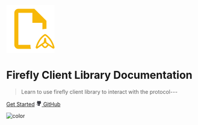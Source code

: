 ![firefly-client](assets/images/firefly-logo-lg.svg ":size=64")

# Firefly Client Library Documentation

> Learn to use firefly client library to interact with the protocol---

[Get Started](0/introduction.md)
[<svg xmlns="http://www.w3.org/2000/svg" width="15" height="16" viewBox="0 0 15 16" fill="none">
<path d="M12.5726 4.18917C12.5218 4.12181 12.4676 4.05714 12.4101 3.99542C12.4679 3.84132 12.5119 3.68236 12.5413 3.52042C12.6284 2.92805 12.5528 2.32314 12.3226 1.77042C12.3226 1.77042 11.6226 1.55167 10.0163 2.63292C9.33441 2.44463 8.63003 2.35002 7.92259 2.35167C7.21312 2.35043 6.50673 2.44504 5.82259 2.63292C4.21634 1.53917 3.51634 1.77042 3.51634 1.77042C3.2889 2.31729 3.21333 2.91542 3.29759 3.50167C3.32725 3.67034 3.3733 3.83571 3.43509 3.99542C3.37884 4.05792 3.32259 4.12667 3.27259 4.18917C2.80619 4.77418 2.55862 5.50364 2.57259 6.25167C2.57111 6.42908 2.57945 6.60644 2.59759 6.78292C2.79755 9.55167 4.64134 10.1954 6.39759 10.3954C6.149 10.6266 5.98045 10.9308 5.91634 11.2642C5.85825 11.4865 5.83091 11.7157 5.83509 11.9454V12.7639C5.1362 12.826 4.41854 12.7243 4.19622 12.1006C3.95722 11.5037 3.56101 10.9827 3.04968 10.593C3.01252 10.5727 2.97718 10.5492 2.94405 10.5228C2.89915 10.4047 2.81956 10.303 2.71574 10.231C2.61192 10.1589 2.48874 10.12 2.36239 10.1194H2.35938C2.19413 10.1193 2.03559 10.1847 1.91845 10.3013C1.80132 10.4178 1.73513 10.5761 1.73438 10.7413C1.73195 11.2491 2.24006 11.5769 2.4485 11.6886C2.69158 11.9335 2.88714 12.2214 3.02528 12.5376C3.25294 13.1772 3.91853 14.1489 5.81642 14.0226C5.81704 14.0445 5.81767 14.0653 5.81795 14.0842L5.82069 14.2515C5.82067 14.3335 5.83682 14.4148 5.86822 14.4907C5.89962 14.5665 5.94566 14.6354 6.0037 14.6935C6.06174 14.7515 6.13065 14.7975 6.20649 14.8289C6.28233 14.8603 6.36361 14.8765 6.44569 14.8765L6.44763 14.8761V14.8765H9.39208C9.47417 14.8765 9.55545 14.8604 9.63129 14.8289C9.70712 14.7975 9.77603 14.7515 9.83407 14.6935C9.89211 14.6354 9.93815 14.5665 9.96955 14.4907C10.001 14.4148 10.0171 14.3336 10.0171 14.2515C10.0171 14.2515 10.0217 12.2767 10.0217 11.9455C10.0258 11.7157 9.99849 11.4865 9.94042 11.2642L9.93927 11.2604L9.94137 11.2642C9.93599 11.2423 9.92779 11.2245 9.92192 11.2033C9.85215 10.8937 9.6909 10.6122 9.45913 10.3954L9.46638 10.4085C9.4621 10.4046 9.4581 10.3992 9.45383 10.3954C11.2101 10.1954 13.0413 9.53917 13.2413 6.78292C13.2595 6.60643 13.2678 6.42908 13.2663 6.25167C13.2774 5.50512 13.0326 4.77728 12.5726 4.18917Z" fill="#3B3C44"/>
</svg> GitHub](https://github.com/fireflyprotocol/FireflyClient)

<!-- Overwrite Background Image with black -->

![color](#3a3a3a)
